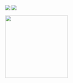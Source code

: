 <img src="https://capsule-render.vercel.app/api?type=venom&color=0:EEFF00,100:a82da8height=300&section=header&text=Junhyeok%20Go&fontSize=90" />

<img src="https://img.shields.io/badge/mysql-4479A1?style=for-the-badge&logo=mysql&logoColor=white"/>

<a href="https://github.com/anuraghazra/github-readme-stats"><img height=200 align="center" src="https://github-readme-stats.vercel.app/api?username=Devgjh07" /></a>
